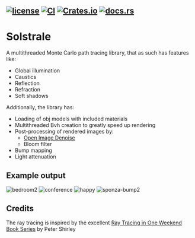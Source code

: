 [![license](https://img.shields.io/github/license/DanielPettersson/solstrale-rust.svg)](https://www.tldrlegal.com/license/apache-license-2-0-apache-2-0)
[![CI](https://github.com/DanielPettersson/solstrale-rust/workflows/CI/badge.svg)](https://github.com/DanielPettersson/solstrale-rust/actions/workflows/ci.yaml)
[![Crates.io](https://img.shields.io/crates/d/solstrale?color=green&label=crates.io)](https://crates.io/crates/solstrale)
[![docs.rs](https://img.shields.io/docsrs/solstrale)](https://docs.rs/solstrale)
------
# Solstrale
A multithreaded Monte Carlo path tracing library, that as such has features like:
* Global illumination
* Caustics
* Reflection
* Refraction
* Soft shadows

Additionally, the library has:
* Loading of obj models with included materials
* Multithreaded Bvh creation to greatly speed up rendering
* Post-processing of rendered images by:
  * [Open Image Denoise](https://www.openimagedenoise.org/)
  * Bloom filter
* Bump mapping
* Light attenuation

## Example output
![bedroom2](https://github.com/DanielPettersson/solstrale-rust/assets/3603911/a78e4a85-2acb-409f-b7f4-4f6c5afb797e)
![conference](https://github.com/DanielPettersson/solstrale-rust/assets/3603911/8c88c777-0b85-4854-bd14-10a999bb3f78)
![happy](https://github.com/DanielPettersson/solstrale-rust/assets/3603911/c5357792-a3dc-42f9-8230-320140f9c30e)
![sponza-bump2](https://github.com/DanielPettersson/solstrale-rust/assets/3603911/0ab79ed9-cddf-46b1-84e7-03cef35f5600)

## Credits
The ray tracing is inspired by the excellent [Ray Tracing in One Weekend Book Series](https://github.com/RayTracing/raytracing.github.io) by Peter Shirley
